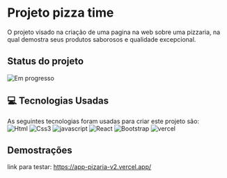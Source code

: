 # Projeto pizza time
O projeto visado na criação de uma pagina na web sobre uma pizzaria, na qual demostra seus produtos saborosos e qualidade excepcional.

## Status do projeto
![Em progresso](https://img.shields.io/badge/Maintained%3F-yes-green.svg)


##  💻  Tecnologias Usadas
As seguintes tecnologias foram usadas para criar este projeto são:<br/>
![Html](https://img.shields.io/badge/HTML5-E34F26?style=for-the-badge&logo=html5&logoColor=white)
![Css3](https://img.shields.io/badge/CSS3-1572B6?style=for-the-badge&logo=css3&logoColor=white)
![javascript](https://img.shields.io/badge/JavaScript-F7DF1E?style=for-the-badge&logo=javascript&logoColor=black)
![React](https://img.shields.io/badge/React-20232A?style=for-the-badge&logo=react&logoColor=61DAFB)
![Bootstrap](https://img.shields.io/badge/Bootstrap-563D7C?style=for-the-badge&logo=bootstrap&logoColor=white)
![vercel](https://img.shields.io/badge/Vercel-000000?style=for-the-badge&logo=vercel&logoColor=white)

## Demostrações
link para testar: https://app-pizaria-v2.vercel.app/
